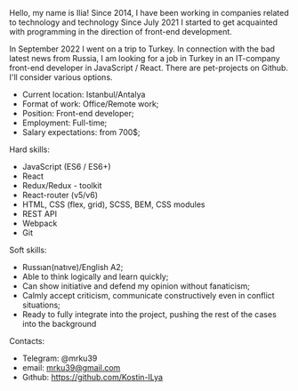 Hello, my name is Ilia!
Since 2014, I have been working in companies related to technology and technology
Since July 2021 I started to get acquainted with programming in the direction of front-end development.

In September 2022 I went on a trip to Turkey. In connection with the bad latest news from Russia, I am looking for a job in Turkey in an IT-company front-end developer in JavaScript / React. There are pet-projects on Github. I'll consider various options.

- Current location: Istanbul/Antalya
- Format of work: Office/Remote work;
- Position: Front-end developer;
- Employment: Full-time;
- Salary expectations: from 700$;

Hard skills:
- JavaScript (ES6 / ES6+) 
- React 
- Redux/Redux - toolkit
- React-router (v5/v6)
- HTML, CSS (flex, grid), SCSS, BEM, CSS modules
- REST API
- Webpack
- Git

Soft skills:
- Russıan(natıve)/English A2;
- Able to think logically and learn quickly;
- Can show initiative and defend my opinion without fanaticism;
- Calmly accept criticism, communicate constructively even in conflict situations;
- Ready to fully integrate into the project, pushing the rest of the cases into the background

Contacts:
- Telegram: @mrku39
- email: mrku39@gmail.com
- Gıthub: https://github.com/Kostin-ILya
